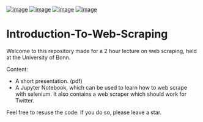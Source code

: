 [![image](https://img.shields.io/badge/Python-3.11.0-gray)]()
[![image](https://img.shields.io/badge/platform-win32-gray)]()
[![image](https://img.shields.io/badge/ChromeDriver-Chromium-gray)](https://chromedriver.chromium.org/downloads)
[![image](https://img.shields.io/badge/Selenium-4.7.2-green)](https://www.selenium.dev/)

# Introduction-To-Web-Scraping
Welcome to this repository made for a 2 hour lecture on web scraping, held at the University of Bonn.

Content: 
   - A short presentation. (pdf)
   - A Jupyter Notebook, which can be used to learn how to web scrape with selenium. It also contains a web scraper which should work for Twitter.



Feel free to resuse the code. If you do so, please leave a star.
